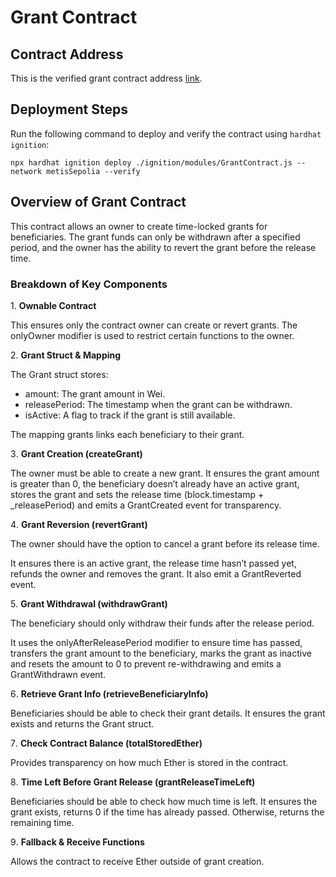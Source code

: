 # Grant Contract

## Contract Address

This is the verified grant contract address [link](https://sepolia-explorer.metisdevops.link/address/0x60b8Eaa6da25Cd433009815d0E4E5a33122621dD#code).

## Deployment Steps

Run the following command to deploy and verify the contract using `hardhat ignition`:

```
npx hardhat ignition deploy ./ignition/modules/GrantContract.js --network metisSepolia --verify
```

## Overview of Grant Contract

This contract allows an owner to create time-locked grants for beneficiaries. The grant funds can only be withdrawn after a specified period, and the owner has the ability to revert the grant before the release time.

### Breakdown of Key Components

1️. **Ownable Contract**

This ensures only the contract owner can create or revert grants.
The onlyOwner modifier is used to restrict certain functions to the owner.

2️. **Grant Struct & Mapping**

The Grant struct stores:

- amount: The grant amount in Wei.
- releasePeriod: The timestamp when the grant can be withdrawn.
- isActive: A flag to track if the grant is still available.

The mapping grants links each beneficiary to their grant.

3️. **Grant Creation (createGrant)**

The owner must be able to create a new grant.
It ensures the grant amount is greater than 0, the beneficiary doesn’t already have an active grant, stores the grant and sets the release time (block.timestamp + _releasePeriod) and emits a GrantCreated event for transparency.

4️. **Grant Reversion (revertGrant)**

The owner should have the option to cancel a grant before its release time.

It ensures there is an active grant, the release time hasn’t passed yet, refunds the owner and removes the grant. It also emit a GrantReverted event.

5️. **Grant Withdrawal (withdrawGrant)**

The beneficiary should only withdraw their funds after the release period.

It uses the onlyAfterReleasePeriod modifier to ensure time has passed, transfers the grant amount to the beneficiary, marks the grant as inactive and resets the amount to 0 to prevent re-withdrawing and emits a GrantWithdrawn event.

6️. **Retrieve Grant Info (retrieveBeneficiaryInfo)**

Beneficiaries should be able to check their grant details.
It ensures the grant exists and returns the Grant struct.

7️. **Check Contract Balance (totalStoredEther)**

Provides transparency on how much Ether is stored in the contract.

8️. **Time Left Before Grant Release (grantReleaseTimeLeft)**

Beneficiaries should be able to check how much time is left.
It ensures the grant exists, returns 0 if the time has already passed. Otherwise, returns the remaining time.

9️. **Fallback & Receive Functions**

Allows the contract to receive Ether outside of grant creation.